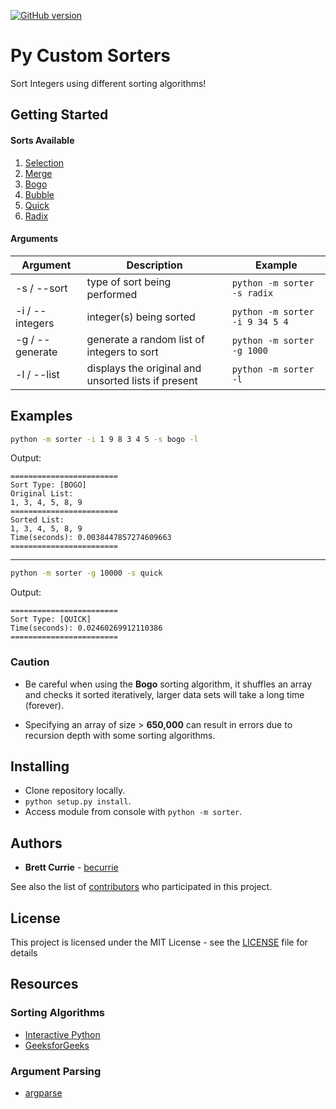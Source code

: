 [![GitHub version](https://badge.fury.io/gh/becurrie%2Fpy-custom-sorters.svg)](https://badge.fury.io/gh/becurrie%2Fpy-custom-sorters)

# Py Custom Sorters

Sort Integers using different sorting algorithms!

## Getting Started

#### Sorts Available

1. [Selection](https://en.wikipedia.org/wiki/Selection_sort)
2. [Merge](https://en.wikipedia.org/wiki/Merge_sort)
3. [Bogo](https://en.wikipedia.org/wiki/Bogosort)
4. [Bubble](https://en.wikipedia.org/wiki/Bubble_sort)
5. [Quick](https://en.wikipedia.org/wiki/Quicksort)
6. [Radix](https://en.wikipedia.org/wiki/Radix_sort)

#### Arguments

| Argument        | Description                                         | Example                            |
|-----------------|-----------------------------------------------------|------------------------------------|
| -s / --sort     | type of sort being performed                        | ```python -m sorter -s radix```    |
| -i / --integers | integer(s) being sorted                             | ```python -m sorter -i 9 34 5 4``` |
| -g / --generate | generate a random list of integers to sort          | ```python -m sorter -g 1000```     |
| -l / --list     | displays the original and unsorted lists if present | ```python -m sorter -l```          |

## Examples

```bash
python -m sorter -i 1 9 8 3 4 5 -s bogo -l
```

Output:
```
========================
Sort Type: [BOGO]
Original List:
1, 3, 4, 5, 8, 9
========================
Sorted List:
1, 3, 4, 5, 8, 9
Time(seconds): 0.0038447857274609663
========================
```

***


```bash
python -m sorter -g 10000 -s quick
```

Output:
```
========================
Sort Type: [QUICK]
Time(seconds): 0.02460269912110386
========================
```


### Caution
- Be careful when using the **Bogo** sorting algorithm, it shuffles
an array and checks it sorted iteratively, larger data sets will take a long time (forever).

- Specifying an array of size > **650,000** can result in errors due to recursion depth with some sorting algorithms.

## Installing

- Clone repository locally.
- ```python setup.py install```.
- Access module from console with ```python -m sorter```.

## Authors

* **Brett Currie** - [becurrie](https://github.com/becurrie)

See also the list of [contributors](https://github.com/becurrie/py-custom-sorters/contributors) who participated in this project.

## License

This project is licensed under the MIT License - see the [LICENSE](LICENSE) file for details

## Resources

### Sorting Algorithms

- [Interactive Python](http://interactivepython.org)
- [GeeksforGeeks](https://www.geeksforgeeks.org/)

### Argument Parsing

- [argparse](https://docs.python.org/3.6/library/argparse.html)
